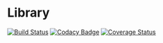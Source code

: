 # Library
[![Build Status](https://travis-ci.org/BogusLove/Library.svg?branch=master)](https://travis-ci.org/BogusLove/Library)
[![Codacy Badge](https://api.codacy.com/project/badge/Grade/b1b237a779ae4137958d7683fbf14d98)](https://www.codacy.com/app/BogusLove/Library?utm_source=github.com&amp;utm_medium=referral&amp;utm_content=BogusLove/Library&amp;utm_campaign=Badge_Grade)
[![Coverage Status](https://coveralls.io/repos/github/BogusLove/Library/badge.svg)](https://coveralls.io/github/BogusLove/Library)
